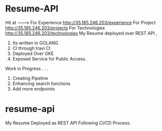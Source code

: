 # Resume-API

Hit at ---> For Experience http://35.185.246.203/experience
For Project http://35.185.246.203/projects
For Technologies http://35.185.246.203/technologies
My Resume deployed over REST API ,
1. Its written in GOLANG
2. CI through travi CI
3. Deployed Over GKE
4. Exposed Service for Public Access.

Work in Progress . . . 

1. Creating Pipeline 
2. Enhancing search functions
3. Add more endpoints 



# resume-api
My Resume Deployed as REST API Following CI/CD Process.
